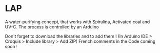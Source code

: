 # LAP
A water-purifying concept, that works with Spirulina, Activated coal and UV-C. The process is controlled by an Arduino

Don't forget to download the libraries and to add them ! (In Arduino IDE > Croquis > Include library > Add ZIP)
French comments in the Code coming soon !

